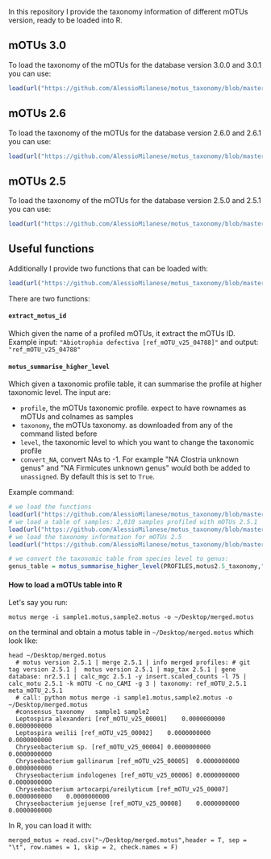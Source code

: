 In this repository I provide the taxonomy information of different mOTUs version, ready to be loaded into R.

## mOTUs 3.0

To load the taxonomy of the mOTUs for the database version 3.0.0 and 3.0.1 you can use:
```R
load(url("https://github.com/AlessioMilanese/motus_taxonomy/blob/master/data/motus_taxonomy_3.0.1.Rdata?raw=true"))
```

## mOTUs 2.6

To load the taxonomy of the mOTUs for the database version 2.6.0 and 2.6.1 you can use:
```R
load(url("https://github.com/AlessioMilanese/motus_taxonomy/blob/master/data/motus_taxonomy_2.6.1.Rdata?raw=true"))
```

## mOTUs 2.5

To load the taxonomy of the mOTUs for the database version 2.5.0 and 2.5.1 you can use:
```R
load(url("https://github.com/AlessioMilanese/motus_taxonomy/blob/master/data/motus_taxonomy_2.5.1.Rdata?raw=true"))
```

## Useful functions

Additionally I provide two functions that can be loaded with:
```R
load(url("https://github.com/AlessioMilanese/motus_taxonomy/blob/master/data/motus_functions.Rdata?raw=true"))
```
There are two functions:

#### `extract_motus_id`
Which given the name of a profiled mOTUs, it extract the mOTUs ID. Example input: `"Abiotrophia defectiva [ref_mOTU_v25_04788]"` and output: `"ref_mOTU_v25_04788"`

#### `motus_summarise_higher_level`
Which given a taxonomic profile table, it can summarise the profile at higher taxonomic level. The input are:
- `profile`, the mOTUs taxonomic profile. expect to have rownames as mOTUs and colnames as samples
- `taxonomy`, the mOTUs taxonomy. as downloaded from any of the command listed before
- `level`, the taxonomic level to which you want to change the taxonomic profile
- `convert_NA`, convert NAs to -1. For example "NA Clostria unknown genus" and "NA Firmicutes unknown genus" would both be added to `unassigned`. By default this is set to `True`.

Example command:
```R
# we load the functions
load(url("https://github.com/AlessioMilanese/motus_taxonomy/blob/master/data/motus_functions.Rdata?raw=true"))
# we load a table of samples: 2,010 samples profiled with mOTUs 2.5.1
load(url("https://github.com/AlessioMilanese/motus_taxonomy/blob/master/data/example_healthy_human_gut.Rdata?raw=true"))
# we load the taxonomy information for mOTUs 2.5
load(url("https://github.com/AlessioMilanese/motus_taxonomy/blob/master/data/motus_taxonomy_2.5.1.Rdata?raw=true"))

# we convert the taxonomic table from species level to genus:
genus_table = motus_summarise_higher_level(PROFILES,motus2.5_taxonomy,"Genus")
```

#### How to load a mOTUs table into R

Let's say you run:
```
motus merge -i sample1.motus,sample2.motus -o ~/Desktop/merged.motus
```
on the terminal and obtain a motus table in `~/Desktop/merged.motus` which look like:
```
head ~/Desktop/merged.motus
  # motus version 2.5.1 | merge 2.5.1 | info merged profiles: # git tag version 2.5.1 |  motus version 2.5.1 | map_tax 2.5.1 | gene database: nr2.5.1 | calc_mgc 2.5.1 -y insert.scaled_counts -l 75 | calc_motu 2.5.1 -k mOTU -C no_CAMI -g 3 | taxonomy: ref_mOTU_2.5.1 meta_mOTU_2.5.1 
  # call: python motus merge -i sample1.motus,sample2.motus -o ~/Desktop/merged.motus
  #consensus_taxonomy	sample1	sample2
  Leptospira alexanderi [ref_mOTU_v25_00001]	0.0000000000	0.0000000000
  Leptospira weilii [ref_mOTU_v25_00002]	0.0000000000	0.0000000000
  Chryseobacterium sp. [ref_mOTU_v25_00004]	0.0000000000	0.0000000000
  Chryseobacterium gallinarum [ref_mOTU_v25_00005]	0.0000000000	0.0000000000
  Chryseobacterium indologenes [ref_mOTU_v25_00006]	0.0000000000	0.0000000000
  Chryseobacterium artocarpi/ureilyticum [ref_mOTU_v25_00007]	0.0000000000	0.0000000000
  Chryseobacterium jejuense [ref_mOTU_v25_00008]	0.0000000000	0.0000000000
```

In R, you can load it with:
```
merged_motus = read.csv("~/Desktop/merged.motus",header = T, sep = "\t", row.names = 1, skip = 2, check.names = F)
```


